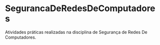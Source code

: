 # SegurancaDeRedesDeComputadores
Atividades práticas realizadas na disciplina de Segurança de Redes De Computadores.
